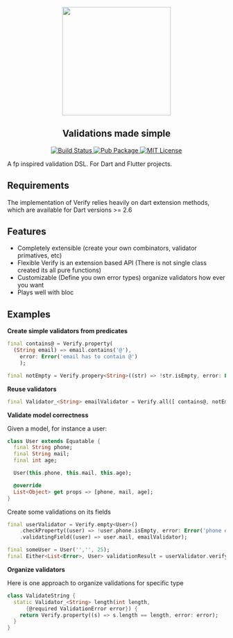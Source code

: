 <p align="center">
<img src="https://github.com/DanielCardonaRojas/verify/raw/master/verify_logo.png" height="250px">
</p>

<h2 align="center">
  Validations made simple
</h2>

<p align="center">
<a href="https://travis-ci.com/DanielCardonaRojas/verify">
<img alt="Build Status" src="https://travis-ci.org/DanielCardonaRojas/verify.svg?branch=master">
</a>
 <a href="https://pub.dartlang.org/packages/verify">
    <img alt="Pub Package" src="https://img.shields.io/pub/v/verify.svg">
  </a>

   <a href="https://opensource.org/licenses/MIT">
    <img alt="MIT License" src="https://img.shields.io/badge/License-MIT-blue.svg">
  </a>
</p>

A fp inspired validation DSL. For Dart and Flutter projects.

## Requirements

The implementation of Verify relies heavily on dart extension methods, which are available
for Dart versions >= 2.6

## Features

- Completely extensible (create your own combinators, validator primatives, etc)
- Flexible Verify is an extension based API (There is not single class created its all pure functions)
- Customizable (Define you own error types) organize validators how ever you want
- Plays well with bloc

## Examples

**Create simple validators from predicates**

```dart
final contains@ = Verify.property(
  (String email) => email.contains('@'),
    error: Error('email has to contain @')
    );

final notEmpty = Verify.propery<String>((str) => !str.isEmpty, error: Error('field required'));
```

**Reuse validators**

```dart
final Validator_<String> emailValidator = Verify.all([ contains@, notEmpty ])

```

**Validate model correctness**

Given a model, for instance a user:

```dart
class User extends Equatable {
  final String phone;
  final String mail;
  final int age;

  User(this.phone, this.mail, this.age);

  @override
  List<Object> get props => [phone, mail, age];
}
```

Create some validations on its fields

```dart
final userValidator = Verify.empty<User>()
    .checkProperty((user) => !user.phone.isEmpty, error: Error('phone empty'))
    .validatingField((user) => user.mail, emailValidator);

final someUser = User('','', 25);
final Either<List<Error>, User> validationResult = userValidator.verify(someUser);
```

**Organize validators**

Here is one approach to organize validations for specific type

```dart
class ValidateString {
  static Validator_<String> length(int length,
      {@required ValidationError error}) {
    return Verify.property((s) => s.length == length, error: error);
  }
}
```
